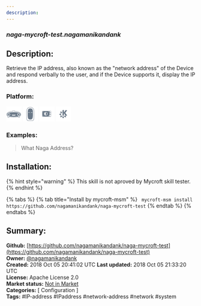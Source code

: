 ```yaml
---
description: 
---
```


### _naga-mycroft-test.nagamanikandank_  
## Description:  
Retrieve the IP address, also known as the "network address" of the Device and respond verbally to the user, and if the Device supports it, display the IP address.  
### Platform:  
 ![Mark I](../.gitbook/assets/mark-1-icon.png)  ![Mark II](../.gitbook/assets/mark-2-icon.png)  ![Picroft](../.gitbook/assets/picroft-icon.png)  ![plasmoid](../.gitbook/assets/kde.png)   
### Examples:  
> What Naga Address?  
  
## Installation:  
{% hint style="warning" %}
This skill is not aproved by Mycroft skill tester.
{% endhint %}
    
{% tabs %}
{% tab title="Install by mycroft-msm" %}
``` mycroft-msm install https://github.com/nagamanikandank/naga-mycroft-test```
{% endtab %}
  {% endtabs %}
    
## Summary:  
**Github:** [https://github.com/nagamanikandank/naga-mycroft-test](https://github.com/nagamanikandank/naga-mycroft-test)  
**Owner:** [@nagamanikandank](https://github.com/nagamanikandank)  
**Created:** 2018 Oct 05 20:41:02 UTC  **Last updated:** 2018 Oct 05 21:33:20 UTC  
**License:** Apache License 2.0  
**Market status:** [Not in Market](https://market.mycroft.ai/skill/)  
**Categories:** [ Configuration ]   
**Tags:** \#IP-address \#IPaddress \#network-address \#network \#system   
